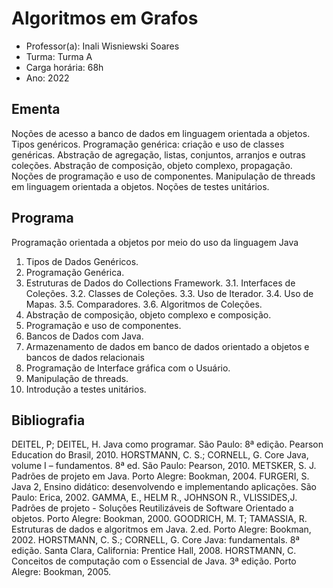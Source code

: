 # Algoritmos em Grafos

- Professor(a): Inali Wisniewski Soares
- Turma: Turma A
- Carga horária: 68h
- Ano: 2022

## Ementa

Noções de acesso a banco de dados em linguagem orientada a objetos. Tipos genéricos. Programação genérica: criação e uso de classes genéricas. Abstração de agregação, listas, conjuntos, arranjos e outras coleções. Abstração de composição, objeto complexo, propagação. Noções de programação e uso de componentes. Manipulação de threads em linguagem orientada a objetos. Noções de testes unitários.

## Programa

Programação orientada a objetos por meio do uso da linguagem Java

1. Tipos de Dados Genéricos.
2. Programação Genérica.
3. Estruturas de Dados do Collections Framework.
3.1. Interfaces de Coleções.
3.2. Classes de Coleções.
3.3. Uso de Iterador.
3.4. Uso de Mapas.
3.5. Comparadores.
3.6. Algoritmos de Coleções.
4. Abstração de composição, objeto complexo e composição.
5. Programação e uso de componentes.
6. Bancos de Dados com Java.
7. Armazenamento de dados em banco de dados orientado a objetos e bancos de dados relacionais
8. Programação de Interface gráfica com o Usuário.
9. Manipulação de threads.
10. Introdução a testes unitários.

## Bibliografia

DEITEL, P; DEITEL, H. Java como programar. São Paulo: 8ª edição. Pearson Education do Brasil, 2010.
HORSTMANN, C. S.; CORNELL, G. Core Java, volume I – fundamentos. 8ª ed. São Paulo: Pearson, 2010.
METSKER, S. J. Padrões de projeto em Java. Porto Alegre: Bookman, 2004.
FURGERI, S. Java 2, Ensino didático: desenvolvendo e implementando aplicações. São Paulo: Erica, 2002.
GAMMA, E., HELM R., JOHNSON R., VLISSIDES,J. Padrões de projeto - Soluções Reutilizáveis de Software Orientado a objetos. Porto Alegre: Bookman, 2000.
GOODRICH, M. T; TAMASSIA, R. Estruturas de dados e algoritmos em Java. 2.ed. Porto Alegre: Bookman, 2002.
HORSTMANN, C. S.; CORNELL, G. Core Java: fundamentals. 8ª edição. Santa Clara, California: Prentice Hall, 2008.
HORSTMANN, C. Conceitos de computação com o Essencial de Java. 3ª edição. Porto Alegre: Bookman, 2005.
